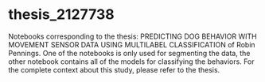 # thesis_2127738
Notebooks corresponding to the thesis: PREDICTING DOG BEHAVIOR WITH MOVEMENT SENSOR DATA USING MULTILABEL CLASSIFICATION of Robin Pennings. One of the notebooks is only used for segmenting the data, the other notebook contains all of the models for classifying the behaviors. For the complete context about this study, please refer to the thesis.
